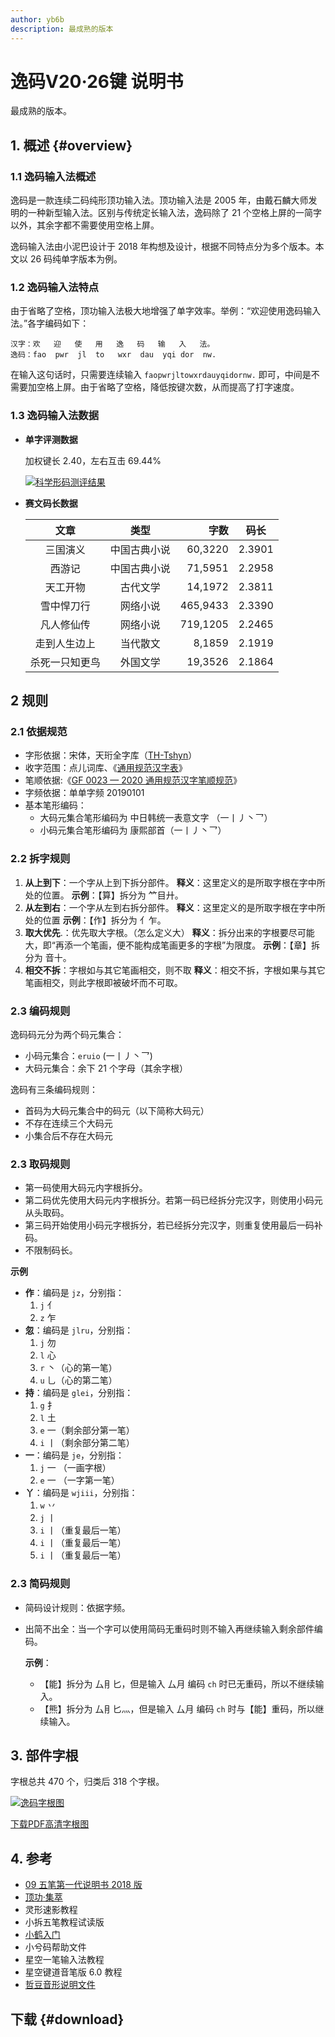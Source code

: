 ```yaml
---
author: yb6b
description: 最成熟的版本
---
```


<script setup>
const urls = [
  [
    ["v20/duoduo-4.0.setup.exe.7z", "多多4.0安装包.7z"],
    ["v20/Rime-20220609.7z", "Rime 配置文件.7z"],
    ["v20/rime-single.7z", "纯单字版Rime配置文件（新手推荐）.7z"],
  ],
  [
    ["v20/Keymap.8K.pdf", "8K彩色键位图.pdf"],
    ["v20/Keymap.8K.monochrome.pdf", "8K黑白键位图.pdf"],
    ["v20/zigen-anki.apkg", "字根记忆Anki包.apkg"],
  ],
  [
    ["v20/division.7z", "拆分表.7z"],
    ["v20/sai-ma-biao.7z", "极速赛码器码表.7z"],
  ],
];
</script>
# 逸码V20·26键 说明书
最成熟的版本。

## 1. 概述 {#overview}
### 1.1 逸码输入法概述
逸码是一款连续二码纯形顶功输入法。顶功输入法是 2005 年，由戴石麟大师发明的一种新型输入法。区别与传统定长输入法，逸码除了 21 个空格上屏的一简字以外，其余字都不需要使用空格上屏。

逸码输入法由小泥巴设计于 2018 年构想及设计，根据不同特点分为多个版本。本文以 26 码纯单字版本为例。

### 1.2 逸码输入法特点
由于省略了空格，顶功输入法极大地增强了单字效率。举例：“欢迎使用逸码输入法。”各字编码如下：
```
汉字：欢   迎   使   用   逸   码   输   入   法。
逸码：fao  pwr  jl  to   wxr  dau  yqi dor  nw.
```
在输入这句话时，只需要连续输入 `faopwrjltowxrdauyqidornw.` 即可，中间是不需要加空格上屏。由于省略了空格，降低按键次数，从而提高了打字速度。

### 1.3 逸码输入法数据
- **单字评测数据**
  
  加权键长 2.40，左右互击 69.44%

  [![科学形码测评结果](/v20/measure.webp)](/v20/measure.webp)

- **赛文码长数据**

  |文章|类型|字数|码长|
  |:-:|:-:|--:|:-:|
  | 三国演义 | 中国古典小说 | 60,3220 | 2.3901|
  | 西游记 | 中国古典小说 | 71,5951 | 2.2958|
  | 天工开物 | 古代文学 | 14,1972 | 2.3811|
  | 雪中悍刀行 | 网络小说 | 465,9433 | 2.3390|
  | 凡人修仙传| 网络小说 | 719,1205 | 2.2465|
  | 走到人生边上 | 当代散文 |8,1859 | 2.1919|
  |杀死一只知更鸟| 外国文学 | 19,3526 | 2.1864|

## 2 规则
### 2.1 依据规范
- 字形依据：宋体，天珩全字库（[TH-Tshyn](http://cheonhyeong.com/Simplified/download.html)）
- 收字范围：点儿词库、《[通用规范汉字表](http://www.moe.gov.cn/jyb_sjzl/ziliao/A19/201306/t20130601_186002.html)》
- 笔顺依据:《[GF 0023 — 2020 通用规范汉字笔顺规范](http://www.moe.gov.cn/jyb_sjzl/ziliao/A19/202103/t20210318_520473.html)》
- 字频依据：单单字频 20190101
- 基本笔形编码：
  -  大码元集合笔形编码为 中日韩统一表意文字 （<span class="kaiti-font">一丨丿丶乛</span>）
  -  小码元集合笔形编码为 康熙部首（<span class="kaiti-font">⼀⼁⼃⼂⺂</span>）

### 2.2 拆字规则

1. **从上到下**：一个字从上到下拆分部件。
**释义**：这里定义的是所取字根在字中所处的位置。
**示例**：【算】拆分为 <span class="kaiti-font">⺮目廾</span>。
2. **从左到右**：一个字从左到右拆分部件。
**释义**：这里定义的是所取字根在字中所处的位置
**示例**：【作】拆分为 <span class="kaiti-font">亻乍</span>。
3. **取大优先**.：优先取大字根。（怎么定义大）
**释义**：拆分出来的字根要尽可能大，即“再添一个笔画，便不能构成笔画更多的字根”为限度。
**示例**：【章】拆分为 <span class="kaiti-font">音十</span>。
4. **相交不拆**：字根如与其它笔画相交，则不取
**释义**：相交不拆，字根如果与其它笔画相交，则此字根即被破坏而不可取。

### 2.3 编码规则
逸码码元分为两个码元集合：

* 小码元集合：`eruio` (<span class="kaiti-font">一丨丿丶⺂</span>)
* 大码元集合：余下 21 个字母（其余字根）

逸码有三条编码规则：

* 首码为大码元集合中的码元（以下简称大码元）
* 不存在连续三个大码元
* 小集合后不存在大码元

### 2.3 取码规则
* 第一码使用大码元内字根拆分。
* 第二码优先使用大码元内字根拆分。若第一码已经拆分完汉字，则使用小码元从头取码。
* 第三码开始使用小码元字根拆分，若已经拆分完汉字，则重复使用最后一码补码。
* 不限制码长。

**示例**
* **作**：编码是 `jz`，分别指：
  1. `j` <span class="kaiti-font">亻</span>
  2. `z` <span class="kaiti-font">乍 </span>
* **忽**：编码是 `jlru`，分别指：
  1. `j` <span class="kaiti-font">勿</span>
  2. `l` <span class="kaiti-font">心</span>
  3. `r` <span class="kaiti-font">丶</span>（心的第一笔）
  4. `u` <span class="kaiti-font">乚</span>（心的第二笔）
* **持**：编码是 `glei`，分别指：
  1. `g` <span class="kaiti-font">扌</span>
  2. `l` <span class="kaiti-font">土</span>
  3. `e` <span class="kaiti-font">一</span>（剩余部分第一笔）
  4. `i` <span class="kaiti-font">丨</span>（剩余部分第二笔）
* **一**：编码是 `je`，分别指：
  1. `j` <span class="kaiti-font">一</span> （一画字根）
  2. `e` <span class="kaiti-font">一</span> （一字第一笔）
* **丫**：编码是 `wjiii`，分别指：
  1. `w` <span class="kaiti-font">丷</span>
  2. `j` <span class="kaiti-font">丨</span>
  3. `i` <span class="kaiti-font">丨</span>（重复最后一笔）
  4. `i` <span class="kaiti-font">丨</span>（重复最后一笔）
  5. `i` <span class="kaiti-font">丨</span>（重复最后一笔）

### 2.3 简码规则
- 简码设计规则：依据字频。
- 出简不出全：当一个字可以使用简码无重码时则不输入再继续输入剩余部件编码。

  **示例**：
  - 【能】拆分为 <span class="kaiti-font">厶⺝匕</span>，但是输入 <span class="kaiti-font">厶月</span> 编码 `ch` 时已无重码，所以不继续输入。
  - 【熊】拆分为 <span class="kaiti-font">厶⺝匕灬</span>，但是输入 <span class="kaiti-font">厶月</span> 编码 `ch` 时与【能】重码，所以继续输入。

## 3. 部件字根
字根总共 470 个，归类后 318 个字根。

[![逸码字根图](/v20/v20-kbd.webp)](/v20/v20-kbd.webp)

<a class="button is-small is-light" href="/v20/v20-kbd.pdf" target="_blank" download="逸码V20字根图矢量图.pdf">下载PDF高清字根图</a>

## 4. 参考
- [09 五笔第一代说明书 2018 版](http://gaokuan.ysepan.com/)
- [顶功·集萃](https://ding.tansongchen.com/)
- 灵形速影教程
- 小拆五笔教程试读版
- [小鹤入门](https://help.flypy.com/#/)
- 小兮码帮助文件
- 星空一笔输入法教程
- 星空键道音笔版 6.0 教程
- [哲豆音形说明文件](http://zzdzzd.ysepan.com/)

## 下载 {#download}
<Download :urls />